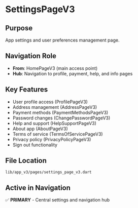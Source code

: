 # SettingsPageV3

## Purpose
App settings and user preferences management page.

## Navigation Role
- **From**: HomePageV3 (main access point)
- **Hub**: Navigation to profile, payment, help, and info pages

## Key Features
- User profile access (ProfilePageV3)
- Address management (AddressPageV3)
- Payment methods (PaymentMethodsPageV3)
- Password changes (ChangePasswordPageV3)
- Help and support (HelpSupportPageV3)
- About app (AboutPageV3)
- Terms of service (TermsOfServicePageV3)
- Privacy policy (PrivacyPolicyPageV3)
- Sign out functionality

## File Location
`lib/app_v3/pages/settings_page_v3.dart`

## Active in Navigation
✅ **PRIMARY** - Central settings and navigation hub